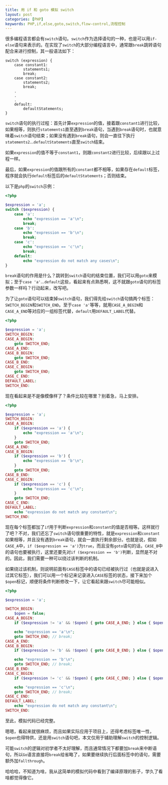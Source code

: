 ```yaml
---
title: 用 if 和 goto 模拟 switch
layout: post
categories: [PHP]
keywords: PHP,if,else,goto,switch,flow-control,流程控制
---
```


很多编程语言都会有`switch`语句。`switch`作为选择语句的一种，也是可以用`if-else`语句来表示的。在实现了`switch`的大部分编程语言中，通常跟`break`跳转语句配合来进行控制，其一般语法如下：

```
switch (expression) {
    case constant1:
        statements1;
        break;
    case constant2:
        statements2;
        break;
    .
    .
    .
    default:
        defaultStatements;
}
```

`switch`语句的执行过程：首先计算`expression`的值，接着跟`constant1`进行比较，如果相等，则执行`statements1`直至遇到`break`语句，当遇到`break`语句时，也就意味着`switch`语句结束；如果没有遇到`break`语句，则会一直往下执行`statements2`...`defaultStatements`直至`switch`结束。

如果`expression`的值不等于`constant1`，则跟`constant2`进行比较，后续跟以上过程一样。

最后，如果`expression`的值跟所有的`constant`都不相等，如果存在`default`标签，程序就会执行`default`标签后的`defaultStatements`；否则结束。

以下是`php`的`switch`示例：

```php
<?php

$expression = 'a';
switch ($expression) {
    case 'a':
        echo "expression == 'a'\n";
        break;
    case 'b':
        echo "expression == 'b'\n";
        break;
    case 'c':
        echo "expression == 'c'\n";
        break;
    default:
        echo "expression do not match any cases\n";
}
```

`break`语句的作用是什么？跳转到`switch`语句的结束位置，我们可以用`goto`来模拟；至于`case 'a'`...`default`这些，看起来有点熟悉啊，这不就跟`goto`语句的标签参数一样吗？行动起来，改写吧。

为了让`goto`语句可以结束掉`switch`语句，我们得先给`switch`语句搞两个标签：`SWITCH_BEGIN`和`SWITCH_END`。至于`case 'a'`等等，就用`CASE_A_BEGIN`和`CASE_A_END`等对应的一组标签代替，`default`用`DEFAULT_LABEL`代替。

```php
<?php

$expression = 'a';
SWITCH_BEGIN:
CASE_A_BEGIN:
    goto SWITCH_END;
CASE_A_END:
CASE_B_BEGIN:
    goto SWITCH_END;
CASE_B_END:
CASE_C_BEGIN:
    goto SWITCH_END;
CASE_C_END:
DEFAULT_LABEL:
SWITCH_END:
```

现在看起来是不是像模像样了？条件比较在哪里？别着急，马上安排。

```php
<?php

$expression = 'a';
SWITCH_BEGIN:
CASE_A_BEGIN:
    if ($expression == 'a') {
        echo "expression == 'a'\n";
    }
    goto SWITCH_END;
CASE_A_END:
CASE_B_BEGIN:
    if ($expression == 'b') {
        echo "expression == 'b'\n";
    }
    goto SWITCH_END;
CASE_B_END:
CASE_C_BEGIN:
    if ($expression == 'c') {
        echo "expression == 'c'\n";
    }
    goto SWITCH_END;
CASE_C_END:
DEFAULT_LABEL:
    echo "expression do not match any constant\n";
SWITCH_END:
```

现在每个标签都加了`if`用于判断`expression`和`constant`的值是否相等。这样就行了吧？不对，我们还忘了`switch`语句很重要的特性，就是`expression`和`constant`如果相等，并且没有遇到`break`语句，就会一直执行剩余部分。也就是说，假如`CASE_A`中，`if ($expression == 'a')`为`true`，而且没有`goto`语句的话，`CASE_B`中的语句也要被执行，这里还要先对`if ($expression == 'b')`判断，显然是不对的。因此，我们需要一种可以绕过该判断的机制。

如果绕过该机制，则说明前面有`CASE`标签中的语句已经被执行过（也就是说进入过其它标签），我们可以用一个标记来记录进入`CASE`标签的状态，接下来加个`$open`标记，顺便将条件判断修改一下，让它看起来跟`switch`尽可能相似。

```php
<?php

$expression = 'a';

SWITCH_BEGIN:
    $open = false;
CASE_A_BEGIN:
    if ($expression != 'a' && !$open) { goto CASE_A_END; } else { $open = true; }

    echo "expression == 'a'\n";
    goto SWITCH_END; // break;
CASE_A_END:
CASE_B_BEGIN:
    if ($expression != 'b' && !$open) { goto CASE_B_END; } else { $open = true; }

    echo "expression == 'b'\n";
    goto SWITCH_END; // break;
CASE_B_END:
CASE_C_BEGIN:
    if ($expression != 'c' && !$open) { goto CASE_C_END; } else { $open = true; }

    echo "expression == 'c'\n";
    goto SWITCH_END; // break;
CASE_C_END:
DEFAULT_LABEL:
    echo "expression do not match any constant\n";
SWITCH_END:
```

至此，模拟代码已经完整。

嗯嗯，看起来就很麻烦，而且如果实际应用于项目上，还得考虑标签唯一性，`$open`也得特供，还是用`switch`语句吧，本文仅用于辅助理解`switch`的控制逻辑。

可能`switch`的逻辑对初学者不太好理解，而且通常情况下都要加`break`来中断语句，所以`Go`语言直接将`break`给省略了，如果要继续执行后面标签中的语句，需要额外加`fallthrough`。

哈哈哈，不知道为啥，我从这简单的模拟代码中看到了编译原理的影子，学久了看啥都觉得像它。